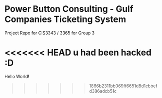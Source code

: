 # Power Button Consulting - Gulf Companies Ticketing System
Project Repo for CIS3343 / 3365 for Group 3


<<<<<<< HEAD
u had been hacked :D 
=======
Hello World!
>>>>>>> 1866b2311bb069ff6651d8d1cbbefd386adcb51c
